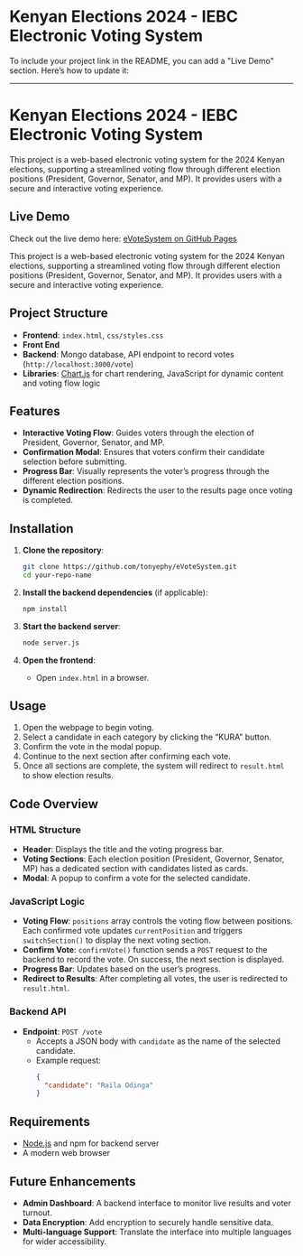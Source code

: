 # Kenyan Elections 2024 - IEBC Electronic Voting System
To include your project link in the README, you can add a "Live Demo" section. Here’s how to update it:

---

# Kenyan Elections 2024 - IEBC Electronic Voting System

This project is a web-based electronic voting system for the 2024 Kenyan elections, supporting a streamlined voting flow through different election positions (President, Governor, Senator, and MP). It provides users with a secure and interactive voting experience.

## Live Demo

Check out the live demo here: [eVoteSystem on GitHub Pages](https://tonyephy.github.io/eVoteSystem/)

This project is a web-based electronic voting system for the 2024 Kenyan elections, supporting a streamlined voting flow through different election positions (President, Governor, Senator, and MP). It provides users with a secure and interactive voting experience.

## Project Structure

- **Frontend**: `index.html`, `css/styles.css`
- **Front End**
- **Backend**: Mongo database, API endpoint to record votes (`http://localhost:3000/vote`)
- **Libraries**: [Chart.js](https://www.chartjs.org/) for chart rendering, JavaScript for dynamic content and voting flow logic

## Features

- **Interactive Voting Flow**: Guides voters through the election of President, Governor, Senator, and MP.
- **Confirmation Modal**: Ensures that voters confirm their candidate selection before submitting.
- **Progress Bar**: Visually represents the voter’s progress through the different election positions.
- **Dynamic Redirection**: Redirects the user to the results page once voting is completed.

## Installation

1. **Clone the repository**:

   ```bash
   git clone https://github.com/tonyephy/eVoteSystem.git
   cd your-repo-name
   ```

2. **Install the backend dependencies** (if applicable):

   ```bash
   npm install
   ```

3. **Start the backend server**:

   ```bash
   node server.js
   ```

4. **Open the frontend**:

   - Open `index.html` in a browser.

## Usage

1. Open the webpage to begin voting.
2. Select a candidate in each category by clicking the “KURA” button.
3. Confirm the vote in the modal popup.
4. Continue to the next section after confirming each vote.
5. Once all sections are complete, the system will redirect to `result.html` to show election results.

## Code Overview

### HTML Structure

- **Header**: Displays the title and the voting progress bar.
- **Voting Sections**: Each election position (President, Governor, Senator, MP) has a dedicated section with candidates listed as cards.
- **Modal**: A popup to confirm a vote for the selected candidate.

### JavaScript Logic

- **Voting Flow**: `positions` array controls the voting flow between positions. Each confirmed vote updates `currentPosition` and triggers `switchSection()` to display the next voting section.
- **Confirm Vote**: `confirmVote()` function sends a `POST` request to the backend to record the vote. On success, the next section is displayed.
- **Progress Bar**: Updates based on the user’s progress.
- **Redirect to Results**: After completing all votes, the user is redirected to `result.html`.

### Backend API

- **Endpoint**: `POST /vote`
  - Accepts a JSON body with `candidate` as the name of the selected candidate.
  - Example request:
    ```json
    {
      "candidate": "Raila Odinga"
    }
    ```

## Requirements

- [Node.js](https://nodejs.org/) and npm for backend server
- A modern web browser

## Future Enhancements

- **Admin Dashboard**: A backend interface to monitor live results and voter turnout.
- **Data Encryption**: Add encryption to securely handle sensitive data.
- **Multi-language Support**: Translate the interface into multiple languages for wider accessibility.
